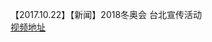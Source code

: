 【2017.10.22】【新闻】2018冬奥会 台北宣传活动         
[视频地址](https://m.youku.com/video/id_XMzEwMzA5Nzk4NA==.html?source=http%3A%2F%2Ft.cn%2FRWbgmNV%3Fm%3D4165742712691968%26u%3D3965220781)

